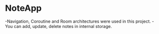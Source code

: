 # NoteApp

-Navigation, Coroutine and Room architectures were used in this project.
-You can add, update, delete notes in internal storage.
